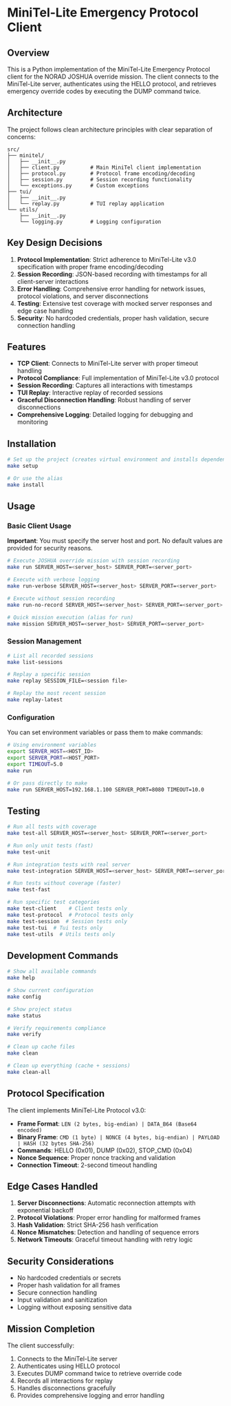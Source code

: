 # MiniTel-Lite Emergency Protocol Client

## Overview

This is a Python implementation of the MiniTel-Lite Emergency Protocol client for the NORAD JOSHUA override mission. The client connects to the MiniTel-Lite server, authenticates using the HELLO protocol, and retrieves emergency override codes by executing the DUMP command twice.

## Architecture

The project follows clean architecture principles with clear separation of concerns:

```
src/
├── minitel/
│   ├── __init__.py
│   ├── client.py          # Main MiniTel client implementation
│   ├── protocol.py        # Protocol frame encoding/decoding
│   ├── session.py         # Session recording functionality
│   └── exceptions.py      # Custom exceptions
├── tui/
│   ├── __init__.py
│   └── replay.py          # TUI replay application
└── utils/
    ├── __init__.py
    └── logging.py         # Logging configuration
```

## Key Design Decisions

1. **Protocol Implementation**: Strict adherence to MiniTel-Lite v3.0 specification with proper frame encoding/decoding
2. **Session Recording**: JSON-based recording with timestamps for all client-server interactions
3. **Error Handling**: Comprehensive error handling for network issues, protocol violations, and server disconnections
4. **Testing**: Extensive test coverage with mocked server responses and edge case handling
5. **Security**: No hardcoded credentials, proper hash validation, secure connection handling

## Features

- **TCP Client**: Connects to MiniTel-Lite server with proper timeout handling
- **Protocol Compliance**: Full implementation of MiniTel-Lite v3.0 protocol
- **Session Recording**: Captures all interactions with timestamps
- **TUI Replay**: Interactive replay of recorded sessions
- **Graceful Disconnection Handling**: Robust handling of server disconnections
- **Comprehensive Logging**: Detailed logging for debugging and monitoring

## Installation

```bash
# Set up the project (creates virtual environment and installs dependencies)
make setup

# Or use the alias
make install
```

## Usage

### Basic Client Usage

**Important**: You must specify the server host and port. No default values are provided for security reasons.

```bash
# Execute JOSHUA override mission with session recording
make run SERVER_HOST=<server_host> SERVER_PORT=<server_port>

# Execute with verbose logging
make run-verbose SERVER_HOST=<server_host> SERVER_PORT=<server_port>

# Execute without session recording
make run-no-record SERVER_HOST=<server_host> SERVER_PORT=<server_port>

# Quick mission execution (alias for run)
make mission SERVER_HOST=<server_host> SERVER_PORT=<server_port>
```

### Session Management

```bash
# List all recorded sessions
make list-sessions

# Replay a specific session
make replay SESSION_FILE=<session file>

# Replay the most recent session
make replay-latest
```

### Configuration

You can set environment variables or pass them to make commands:

```bash
# Using environment variables
export SERVER_HOST=<HOST_ID>
export SERVER_PORT=<HOST_PORT>
export TIMEOUT=5.0
make run

# Or pass directly to make
make run SERVER_HOST=192.168.1.100 SERVER_PORT=8080 TIMEOUT=10.0
```

## Testing

```bash
# Run all tests with coverage
make test-all SERVER_HOST=<server_host> SERVER_PORT=<server_port>

# Run only unit tests (fast)
make test-unit

# Run integration tests with real server
make test-integration SERVER_HOST=<server_host> SERVER_PORT=<server_port>

# Run tests without coverage (faster)
make test-fast

# Run specific test categories
make test-client    # Client tests only
make test-protocol  # Protocol tests only
make test-session  # Session tests only
make test-tui  # Tui tests only
make test-utils  # Utils tests only
```

## Development Commands

```bash
# Show all available commands
make help

# Show current configuration
make config

# Show project status
make status

# Verify requirements compliance
make verify

# Clean up cache files
make clean

# Clean up everything (cache + sessions)
make clean-all
```

## Protocol Specification

The client implements MiniTel-Lite Protocol v3.0:

- **Frame Format**: `LEN (2 bytes, big-endian) | DATA_B64 (Base64 encoded)`
- **Binary Frame**: `CMD (1 byte) | NONCE (4 bytes, big-endian) | PAYLOAD | HASH (32 bytes SHA-256)`
- **Commands**: HELLO (0x01), DUMP (0x02), STOP_CMD (0x04)
- **Nonce Sequence**: Proper nonce tracking and validation
- **Connection Timeout**: 2-second timeout handling

## Edge Cases Handled

1. **Server Disconnections**: Automatic reconnection attempts with exponential backoff
2. **Protocol Violations**: Proper error handling for malformed frames
3. **Hash Validation**: Strict SHA-256 hash verification
4. **Nonce Mismatches**: Detection and handling of sequence errors
5. **Network Timeouts**: Graceful timeout handling with retry logic

## Security Considerations

- No hardcoded credentials or secrets
- Proper hash validation for all frames
- Secure connection handling
- Input validation and sanitization
- Logging without exposing sensitive data

## Mission Completion

The client successfully:
1. Connects to the MiniTel-Lite server
2. Authenticates using HELLO protocol
3. Executes DUMP command twice to retrieve override code
4. Records all interactions for replay
5. Handles disconnections gracefully
6. Provides comprehensive logging and error handling
